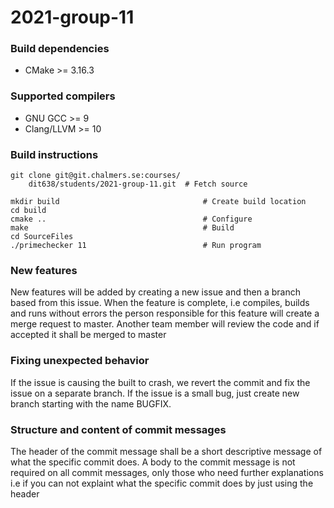 # 2021-group-11

### Build dependencies

- CMake >= 3.16.3

### Supported compilers

- GNU GCC >= 9
- Clang/LLVM >= 10

### Build instructions

```shell script
git clone git@git.chalmers.se:courses/
	dit638/students/2021-group-11.git  # Fetch source

mkdir build                                # Create build location
cd build
cmake ..                                   # Configure
make                                       # Build
cd SourceFiles
./primechecker 11                          # Run program
```

### New features

New features will be added by creating a new issue and then a branch based from this issue. When the feature is complete, i.e compiles, builds and runs without errors
the person responsible for this feature will create a merge request to master. Another team member will review the code and if accepted it shall be merged to master

### Fixing unexpected behavior

If the issue is causing the built to crash, we revert the commit and fix the issue on a separate branch.
If the issue is a small bug, just create new branch starting with the name BUGFIX.

### Structure and content of commit messages

The header of the commit message shall be a short descriptive message of what the specific commit does. A body to the commit message is not required on all commit messages, only those who need further explanations i.e if you can not explaint what the specific commit does by just using the header


